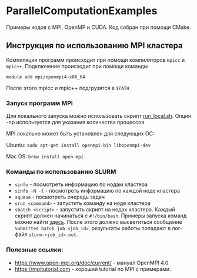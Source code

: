 # ParallelComputationExamples
Примеры кодов с MPI, OpenMP и CUDA. Код собран при помощи CMake.

## Инструкция по использованию MPI кластера

Компиляция программ происходит при помощи компиляторов `mpicc` и `mpic++`. Подключение происходит при помощи команды

```[bash]
module add mpi/openmpi4-x86_64
```

После этого mpicc и mpic++ подгрузятся в `$PATH`

### Запуск программ MPI

Для локального запуска можно использовать скрипт [run_local.sh](/MPI/00-hello-world/bin/run_local.sh). Опция -np используется для указания количества процессов.

MPI локально может быть установлен для следующих ОС:

Ubuntu: `sudo apt-get install openmpi-bin libopenmpi-dev`

Mac OS: `brew install open-mpi`

### Команды по использованию SLURM

* `sinfo` - посмотреть информацию по нодам кластера
* `sinfo -N -l` - посмотреть информацию по каждой ноде кластера
* `squeue` - посмотреть очередь задач
* `srun <command>` - запустить команду на ноде кластера
* `sbatch <script>` - запустить скрипт на нодах кластера. Каждый скрипт должен начинаться с `#!/bin/bash`.
Примеры запуска команд можно найти [здесь](/MPI/00-hello-world/bin/start_sbatch.sh).
После этого должно высветиться сообщение `Submitted batch job <job_id>`, результаты работы попадают в лог-файл `slurm-<job_id>.out`.

### Полезные ссылки:
* https://www.open-mpi.org/doc/current/ - мануал OpenMPI 4.0
* https://mpitutorial.com - хороший tutorial по MPI с примерами.



